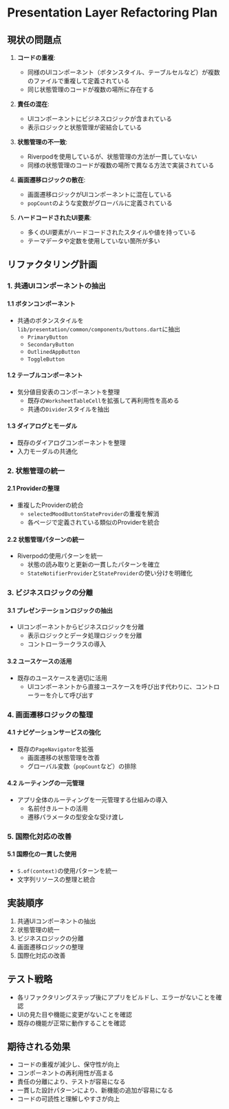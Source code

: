 # Presentation Layer Refactoring Plan

## 現状の問題点

1. **コードの重複**: 
   - 同様のUIコンポーネント（ボタンスタイル、テーブルセルなど）が複数のファイルで重複して定義されている
   - 同じ状態管理のコードが複数の場所に存在する

2. **責任の混在**:
   - UIコンポーネントにビジネスロジックが含まれている
   - 表示ロジックと状態管理が密結合している

3. **状態管理の不一致**:
   - Riverpodを使用しているが、状態管理の方法が一貫していない
   - 同様の状態管理のコードが複数の場所で異なる方法で実装されている

4. **画面遷移ロジックの散在**:
   - 画面遷移ロジックがUIコンポーネントに混在している
   - `popCount`のような変数がグローバルに定義されている

5. **ハードコードされたUI要素**:
   - 多くのUI要素がハードコードされたスタイルや値を持っている
   - テーマデータや定数を使用していない箇所が多い

## リファクタリング計画

### 1. 共通UIコンポーネントの抽出

#### 1.1 ボタンコンポーネント
- 共通のボタンスタイルを`lib/presentation/common/components/buttons.dart`に抽出
  - `PrimaryButton`
  - `SecondaryButton`
  - `OutlinedAppButton`
  - `ToggleButton`

#### 1.2 テーブルコンポーネント
- 気分値目安表のコンポーネントを整理
  - 既存の`WorksheetTableCell`を拡張して再利用性を高める
  - 共通の`Divider`スタイルを抽出

#### 1.3 ダイアログとモーダル
- 既存のダイアログコンポーネントを整理
- 入力モーダルの共通化

### 2. 状態管理の統一

#### 2.1 Providerの整理
- 重複したProviderの統合
  - `selectedMoodButtonStateProvider`の重複を解消
  - 各ページで定義されている類似のProviderを統合

#### 2.2 状態管理パターンの統一
- Riverpodの使用パターンを統一
  - 状態の読み取りと更新の一貫したパターンを確立
  - `StateNotifierProvider`と`StateProvider`の使い分けを明確化

### 3. ビジネスロジックの分離

#### 3.1 プレゼンテーションロジックの抽出
- UIコンポーネントからビジネスロジックを分離
  - 表示ロジックとデータ処理ロジックを分離
  - コントローラークラスの導入

#### 3.2 ユースケースの活用
- 既存のユースケースを適切に活用
  - UIコンポーネントから直接ユースケースを呼び出す代わりに、コントローラーを介して呼び出す

### 4. 画面遷移ロジックの整理

#### 4.1 ナビゲーションサービスの強化
- 既存の`PageNavigator`を拡張
  - 画面遷移の状態管理を改善
  - グローバル変数（`popCount`など）の排除

#### 4.2 ルーティングの一元管理
- アプリ全体のルーティングを一元管理する仕組みの導入
  - 名前付きルートの活用
  - 遷移パラメータの型安全な受け渡し

### 5. 国際化対応の改善

#### 5.1 国際化の一貫した使用
- `S.of(context)`の使用パターンを統一
- 文字列リソースの整理と統合

## 実装順序

1. 共通UIコンポーネントの抽出
2. 状態管理の統一
3. ビジネスロジックの分離
4. 画面遷移ロジックの整理
5. 国際化対応の改善

## テスト戦略

- 各リファクタリングステップ後にアプリをビルドし、エラーがないことを確認
- UIの見た目や機能に変更がないことを確認
- 既存の機能が正常に動作することを確認

## 期待される効果

- コードの重複が減少し、保守性が向上
- コンポーネントの再利用性が高まる
- 責任の分離により、テストが容易になる
- 一貫した設計パターンにより、新機能の追加が容易になる
- コードの可読性と理解しやすさが向上
